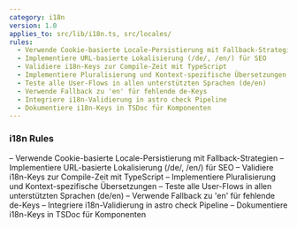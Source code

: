 ```yaml
---
category: i18n
version: 1.0
applies_to: src/lib/i18n.ts, src/locales/
rules:
  - Verwende Cookie-basierte Locale-Persistierung mit Fallback-Strategien
  - Implementiere URL-basierte Lokalisierung (/de/, /en/) für SEO
  - Validiere i18n-Keys zur Compile-Zeit mit TypeScript
  - Implementiere Pluralisierung und Kontext-spezifische Übersetzungen
  - Teste alle User-Flows in allen unterstützten Sprachen (de/en)
  - Verwende Fallback zu 'en' für fehlende de-Keys
  - Integriere i18n-Validierung in astro check Pipeline
  - Dokumentiere i18n-Keys in TSDoc für Komponenten
---
```


### i18n Rules

– Verwende Cookie-basierte Locale-Persistierung mit Fallback-Strategien
– Implementiere URL-basierte Lokalisierung (/de/, /en/) für SEO
– Validiere i18n-Keys zur Compile-Zeit mit TypeScript
– Implementiere Pluralisierung und Kontext-spezifische Übersetzungen
– Teste alle User-Flows in allen unterstützten Sprachen (de/en)
– Verwende Fallback zu 'en' für fehlende de-Keys
– Integriere i18n-Validierung in astro check Pipeline
– Dokumentiere i18n-Keys in TSDoc für Komponenten